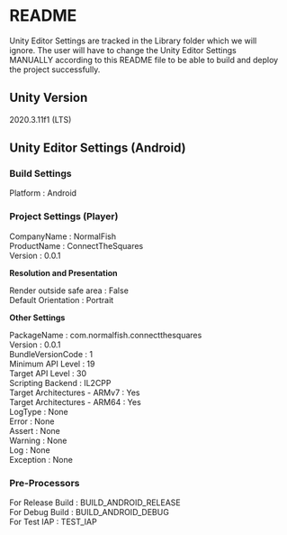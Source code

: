 # README

Unity Editor Settings are tracked in the Library folder which we will	\
ignore.  The user will have to change the Unity Editor Settings		\
MANUALLY according to this README file to be able to build and deploy	\
the project successfully.

## Unity Version

2020.3.11f1 (LTS)

## Unity Editor Settings (Android)

### Build Settings

Platform			: Android

### Project Settings (Player)

CompanyName			: NormalFish				\
ProductName			: ConnectTheSquares			\
Version				: 0.0.1

**Resolution and Presentation**

Render outside safe area	: False					\
Default Orientation		: Portrait

**Other Settings**

PackageName			: com.normalfish.connectthesquares	\
Version				: 0.0.1					\
BundleVersionCode		: 1					\
Minimum API Level		: 19					\
Target API Level		: 30					\
Scripting Backend		: IL2CPP				\
Target Architectures - ARMv7	: Yes					\
Target Architectures - ARM64	: Yes					\
LogType				: None					\
Error				: None					\
Assert				: None					\
Warning				: None					\
Log				: None					\
Exception			: None

### Pre-Processors

For Release Build		: BUILD_ANDROID_RELEASE			\
For Debug Build			: BUILD_ANDROID_DEBUG			\
For Test IAP			: TEST_IAP
